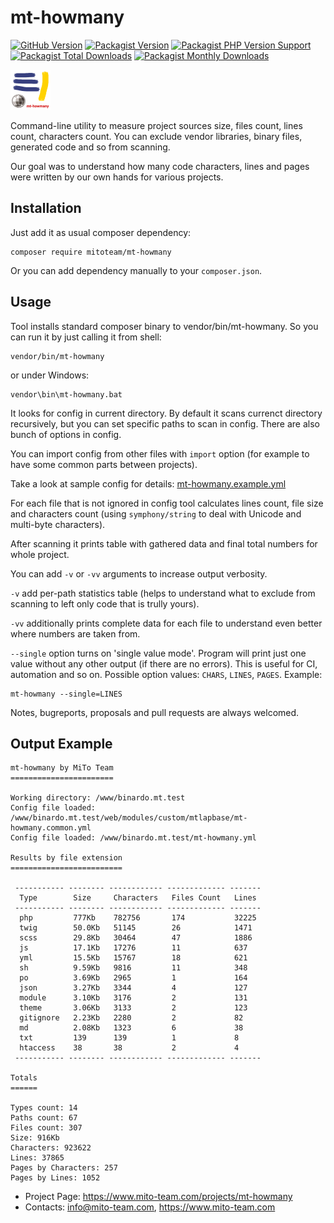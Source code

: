 # mt-howmany

[![GitHub Version](https://img.shields.io/github/v/release/mitoteam/mt-howmany?style=flat-square&logo=github)](https://github.com/mitoteam/mt-howmany)
[![Packagist Version](https://img.shields.io/packagist/v/mitoteam/mt-howmany?include_prereleases&style=flat-square&logo=packagist)](https://packagist.org/packages/mitoteam/mt-howmany)
[![Packagist PHP Version Support](https://img.shields.io/packagist/php-v/mitoteam/mt-howmany?style=flat-square&logo=php)](https://github.com/mitoteam/mt-howmany)
[![Packagist Total Downloads](https://img.shields.io/packagist/dt/mitoteam/mt-howmany?style=flat-square)](https://packagist.org/packages/mitoteam/mt-howmany/stats)
[![Packagist Monthly Downloads](https://img.shields.io/packagist/dm/mitoteam/mt-howmany?style=flat-square)](https://packagist.org/packages/mitoteam/mt-howmany/stats)

<img src="https://github.com/mitoteam/mt-howmany/blob/main/graphics/logo.png" height="64" />

Command-line utility to measure project sources size, files count, lines count, characters count. You can exclude vendor libraries, binary files, generated code and so from scanning.

Our goal was to understand how many code characters, lines and pages were written by our own hands for various projects.

## Installation

Just add it as usual composer dependency:

```
composer require mitoteam/mt-howmany
```

Or you can add dependency manually to your `composer.json`.

## Usage

Tool installs standard composer binary to vendor/bin/mt-howmany. So you can run it by just calling it from shell:

```
vendor/bin/mt-howmany
```

or under Windows:
```
vendor\bin\mt-howmany.bat
```

It looks for config in current directory. By default it scans currenct directory recursively, but you can set specific paths to scan in config. There are also bunch of options in config.

You can import config from other files with `import` option (for example to have some common parts between projects).

Take a look at sample config for details: [mt-howmany.example.yml](mt-howmany.example.yml)

For each file that is not ignored in config tool calculates lines count, file size and characters count (using `symphony/string` to deal with Unicode and multi-byte characters).

After scanning it prints table with gathered data and final total numbers for whole project. 

You can add `-v` or `-vv` arguments to increase output verbosity.

`-v` add per-path statistics table (helps to understand what to exclude from scanning to left only code that is trully yours).

`-vv` additionally prints complete data for each file to understand even better where numbers are taken from. 

`--single` option turns on 'single value mode'. Program will print just one value without any other output (if there are no errors). This is useful for CI, automation and so on. Possible option values: `CHARS`, `LINES`, `PAGES`. Example:
```
mt-howmany --single=LINES
```

Notes, bugreports, proposals and pull requests are always welcomed.

## Output Example

```
mt-howmany by MiTo Team
=======================

Working directory: /www/binardo.mt.test
Config file loaded: /www/binardo.mt.test/web/modules/custom/mtlapbase/mt-howmany.common.yml
Config file loaded: /www/binardo.mt.test/mt-howmany.yml

Results by file extension
=========================

 ----------- -------- ------------ ------------- -------
  Type        Size     Characters   Files Count   Lines
 ----------- -------- ------------ ------------- -------
  php         777Kb    782756       174           32225
  twig        50.0Kb   51145        26            1471
  scss        29.8Kb   30464        47            1886
  js          17.1Kb   17276        11            637
  yml         15.5Kb   15767        18            621
  sh          9.59Kb   9816         11            348
  po          3.69Kb   2965         1             164
  json        3.27Kb   3344         4             127
  module      3.10Kb   3176         2             131
  theme       3.06Kb   3133         2             123
  gitignore   2.23Kb   2280         2             82
  md          2.08Kb   1323         6             38
  txt         139      139          1             8
  htaccess    38       38           2             4
 ----------- -------- ------------ ------------- -------

Totals
======

Types count: 14
Paths count: 67
Files count: 307
Size: 916Kb
Characters: 923622
Lines: 37865
Pages by Characters: 257
Pages by Lines: 1052
```

* Project Page: https://www.mito-team.com/projects/mt-howmany
* Contacts: info@mito-team.com, https://www.mito-team.com
